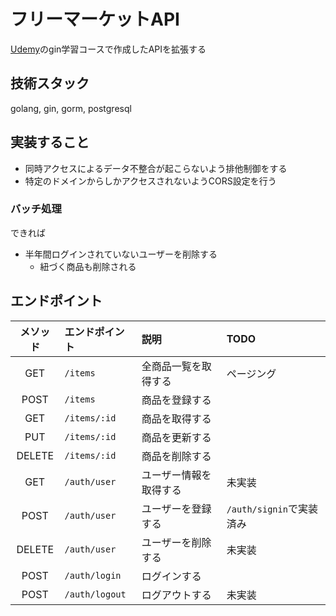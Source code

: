 # フリーマーケットAPI

[Udemy](https://www.udemy.com/course/gin-golang/learn/lecture/42461892)のgin学習コースで作成したAPIを拡張する

## 技術スタック

golang, gin, gorm, postgresql

## 実装すること

- 同時アクセスによるデータ不整合が起こらないよう排他制御をする
- 特定のドメインからしかアクセスされないようCORS設定を行う

### バッチ処理

できれば

- 半年間ログインされていないユーザーを削除する
  - 紐づく商品も削除される

## エンドポイント

|メソッド|エンドポイント|説明|TODO|
|:---:|:---|:---|:---|
|GET|`/items`|全商品一覧を取得する|ページング|
|POST|`/items`|商品を登録する||
|GET|`/items/:id`|商品を取得する||
|PUT|`/items/:id`|商品を更新する||
|DELETE|`/items/:id`|商品を削除する||
|GET|`/auth/user`|ユーザー情報を取得する|未実装|
|POST|`/auth/user`|ユーザーを登録する|`/auth/signin`で実装済み|
|DELETE|`/auth/user`|ユーザーを削除する|未実装|
|POST|`/auth/login`|ログインする||
|POST|`/auth/logout`|ログアウトする|未実装|
